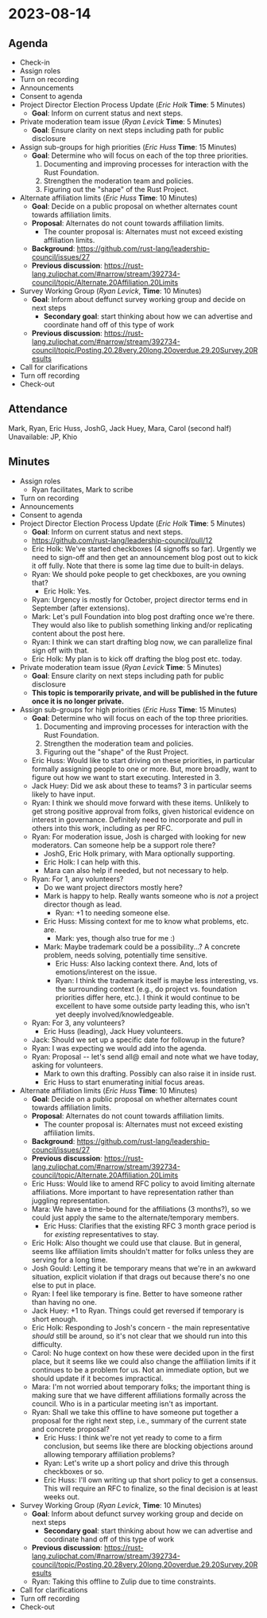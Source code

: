 # 2023-08-14

## Agenda

- Check-in
- Assign roles
- Turn on recording
- Announcements
- Consent to agenda
- Project Director Election Process Update (*Eric Holk* **Time**: 5 Minutes)
  - **Goal**: Inform on current status and next steps.
- Private moderation team issue (*Ryan Levick* **Time**: 5 Minutes)
  - **Goal**: Ensure clarity on next steps including path for public disclosure
- Assign sub-groups for high priorities (*Eric Huss* **Time**: 15 Minutes)
    - **Goal**: Determine who will focus on each of the top three priorities.
        1. Documenting and improving processes for interaction with the Rust Foundation.
        2. Strengthen the moderation team and policies.
        3. Figuring out the "shape" of the Rust Project.
- Alternate affiliation limits (*Eric Huss* **Time**: 10 Minutes)
    - **Goal**: Decide on a public proposal on whether alternates count towards affiliation limits.
    - **Proposal**: Alternates do not count towards affiliation limits.
        - The counter proposal is: Alternates must not exceed existing affiliation limits.
    - **Background**: https://github.com/rust-lang/leadership-council/issues/27
    - **Previous discussion**: https://rust-lang.zulipchat.com/#narrow/stream/392734-council/topic/Alternate.20Affiliation.20Limits
- Survey Working Group (*Ryan Levick*, **Time**: 10 Minutes)
    - **Goal**: Inform about deffunct survey working group and decide on next steps
      - **Secondary goal**: start thinking about how we can advertise and coordinate hand off of this type of work
    - **Previous discussion**: https://rust-lang.zulipchat.com/#narrow/stream/392734-council/topic/Posting.20.28very.20long.20overdue.29.20Survey.20Results
- Call for clarifications
- Turn off recording
- Check-out

## Attendance

Mark, Ryan, Eric Huss, JoshG, Jack Huey, Mara, Carol (second half)
Unavailable: JP, Khio

## Minutes

- Assign roles
    - Ryan facilitates, Mark to scribe
- Turn on recording
- Announcements
- Consent to agenda
- Project Director Election Process Update (*Eric Holk* **Time**: 5 Minutes)
  - **Goal**: Inform on current status and next steps.
  - https://github.com/rust-lang/leadership-council/pull/12
  - Eric Holk: We've started checkboxes (4 signoffs so far). Urgently we need to sign-off and then get an announcement blog post out to kick it off fully. Note that there is some lag time due to built-in delays.
  - Ryan: We should poke people to get checkboxes, are you owning that?
      - Eric Holk: Yes.
  - Ryan: Urgency is mostly for October, project director terms end in September (after extensions).
  - Mark: Let's pull Foundation into blog post drafting once we're there. They would also like to publish something linking and/or replicating content about the post here.
  - Ryan: I think we can start drafting blog now, we can parallelize final sign off with that.
  - Eric Holk: My plan is to kick off drafting the blog post etc. today.
- Private moderation team issue (*Ryan Levick* **Time**: 5 Minutes)
    - **Goal**: Ensure clarity on next steps including path for public disclosure
    - **This topic is temporarily private, and will be published in the future once it is no longer private.**
- Assign sub-groups for high priorities (*Eric Huss* **Time**: 15 Minutes)
    - **Goal**: Determine who will focus on each of the top three priorities.
        1. Documenting and improving processes for interaction with the Rust Foundation.
        2. Strengthen the moderation team and policies.
        3. Figuring out the "shape" of the Rust Project.
    - Eric Huss: Would like to start driving on these priorities, in particular formally assigning people to one or more. But, more broadly, want to figure out how we want to start executing. Interested in 3.
    - Jack Huey: Did we ask about these to teams? 3 in particular seems likely to have input.
    - Ryan: I think we should move forward with these items. Unlikely to get strong positive approval from folks, given historical evidence on interest in governance. Definitely need to incorporate and pull in others into this work, including as per RFC.
    - Ryan: For moderation issue, Josh is charged with looking for new moderators. Can someone help be a support role there?
        - JoshG, Eric Holk primary, with Mara optionally supporting.
        - Eric Holk: I can help with this.
        - Mara can also help if needed, but not necessary to help.
    - Ryan: For 1, any volunteers?
        - Do we want project directors mostly here?
        - Mark is happy to help. Really wants someone who is *not* a project director though as lead.
            - Ryan: +1 to needing someone else.
        - Eric Huss: Missing context for me to know what problems, etc. are.
            - Mark: yes, though also true for me :)
        - Mark: Maybe trademark could be a possibility...? A concrete problem, needs solving, potentially time sensitive.
            - Eric Huss: Also lacking context there. And, lots of emotions/interest on the issue.
            - Ryan: I think the trademark itself is maybe less interesting, vs. the surrounding context (e.g., do project vs. foundation priorities differ here, etc.). I think it would continue to be excellent to have some outside party leading this, who isn't yet deeply involved/knowledgeable.
    - Ryan: For 3, any volunteers?
        - Eric Huss (leading), Jack Huey volunteers.
    - Jack: Should we set up a specific date for followup in the future?
    - Ryan: I was expecting we would add into the agenda.
    - Ryan: Proposal -- let's send all@ email and note what we have today, asking for volunteers.
        - Mark to own this drafting. Possibly can also raise it in inside rust.
        - Eric Huss to start enumerating initial focus areas.
- Alternate affiliation limits (*Eric Huss* **Time**: 10 Minutes)
    - **Goal**: Decide on a public proposal on whether alternates count towards affiliation limits.
    - **Proposal**: Alternates do not count towards affiliation limits.
        - The counter proposal is: Alternates must not exceed existing affiliation limits.
    - **Background**: https://github.com/rust-lang/leadership-council/issues/27
    - **Previous discussion**: https://rust-lang.zulipchat.com/#narrow/stream/392734-council/topic/Alternate.20Affiliation.20Limits
    - Eric Huss: Would like to amend RFC policy to avoid limiting alternate affiliations. More important to have representation rather than juggling representation.
    - Mara: We have a time-bound for the affiliations (3 months?), so we could just apply the same to the alternate/temporary members.
        - Eric Huss: Clarifies that the existing RFC 3 month grace period is for *existing* representatives to stay.
    - Eric Holk: Also thought we could use that clause. But in general, seems like affiliation limits shouldn't matter for folks unless they are serving for a long time.
    - Josh Gould: Letting it be temporary means that we're in an awkward situation, explicit violation if that drags out because there's no one else to put in place.
    - Ryan: I feel like temporary is fine. Better to have someone rather than having no one.
    - Jack Huey: +1 to Ryan. Things could get reversed if temporary is short enough.
    - Eric Holk: Responding to Josh's concern - the main representative *should* still be around, so it's not clear that we should run into this difficulty.
    - Carol: No huge context on how these were decided upon in the first place, but it seems like we could also change the affiliation limits if it continues to be a problem for us. Not an immediate option, but we should update if it becomes impractical.
    - Mara: I'm not worried about temporary folks; the important thing is making sure that we have different affiliations formally across the council. Who is in a particular meeting isn't as important.
    - Ryan: Shall we take this offline to have someone put together a proposal for the right next step, i.e., summary of the current state and concrete proposal?
        - Eric Huss: I think we're not yet ready to come to a firm conclusion, but seems like there are blocking objections around allowing temporary affiliation problems?
        - Ryan: Let's write up a short policy and drive this through checkboxes or so.
        - Eric Huss: I'll own writing up that short policy to get a consensus. This will require an RFC to finalize, so the final decision is at least weeks out.
- Survey Working Group (*Ryan Levick*, **Time**: 10 Minutes)
    - **Goal**: Inform about defunct survey working group and decide on next steps
      - **Secondary goal**: start thinking about how we can advertise and coordinate hand off of this type of work
    - **Previous discussion**: https://rust-lang.zulipchat.com/#narrow/stream/392734-council/topic/Posting.20.28very.20long.20overdue.29.20Survey.20Results
    - Ryan: Taking this offline to Zulip due to time constraints.
- Call for clarifications
- Turn off recording
- Check-out

